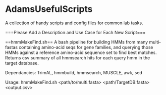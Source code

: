 AdamsUsefulScripts
==================

A collection of handy scripts and config files for common lab tasks.

===Please Add a Description and Use Case for Each New Script===

==hmmMakeFind.sh==
A bash pipeline for building HMMs from many multi-fastas containing amino-acid seqs for gene families, and querying those
HMMs against a reference amino-acid sequence set to find best matches. Returns csv summary of all hmmsearch hits for each query hmm in the target database.

Dependancies: TrimAL, hmmbuild, hmmsearch, MUSCLE, awk, sed

Usage: hmmMakeFind.sh <path/to/multi.fasta> <path/TargetDB.fasta> <output.csv>
